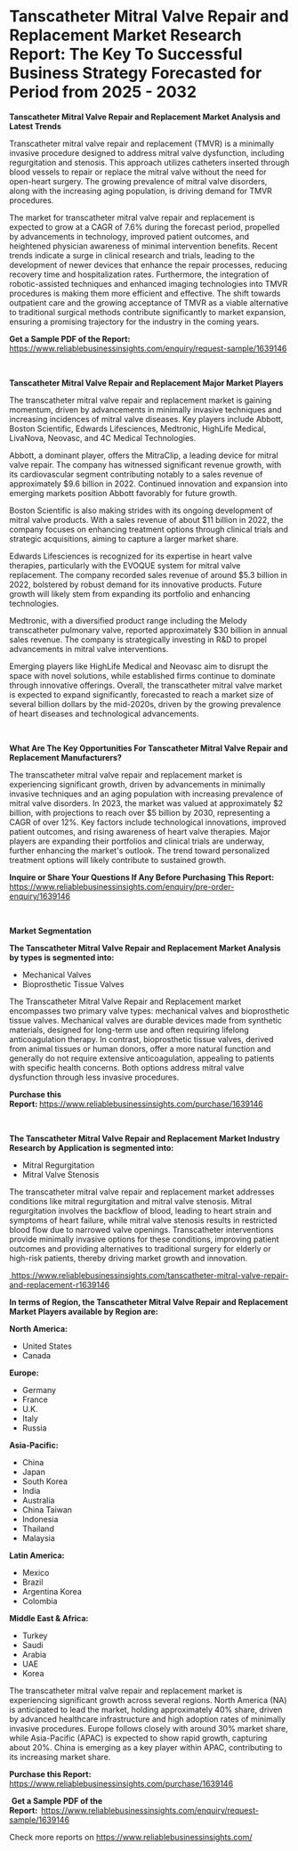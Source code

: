 <p><h1>Tanscatheter Mitral Valve Repair and Replacement Market Research Report: The Key To Successful Business Strategy Forecasted for Period from 2025 - 2032</h1></p><p><strong>Tanscatheter Mitral Valve Repair and Replacement Market Analysis and Latest Trends</strong></p>
<p><p>Transcatheter mitral valve repair and replacement (TMVR) is a minimally invasive procedure designed to address mitral valve dysfunction, including regurgitation and stenosis. This approach utilizes catheters inserted through blood vessels to repair or replace the mitral valve without the need for open-heart surgery. The growing prevalence of mitral valve disorders, along with the increasing aging population, is driving demand for TMVR procedures. </p><p>The market for transcatheter mitral valve repair and replacement is expected to grow at a CAGR of 7.6% during the forecast period, propelled by advancements in technology, improved patient outcomes, and heightened physician awareness of minimal intervention benefits. Recent trends indicate a surge in clinical research and trials, leading to the development of newer devices that enhance the repair processes, reducing recovery time and hospitalization rates. Furthermore, the integration of robotic-assisted techniques and enhanced imaging technologies into TMVR procedures is making them more efficient and effective. The shift towards outpatient care and the growing acceptance of TMVR as a viable alternative to traditional surgical methods contribute significantly to market expansion, ensuring a promising trajectory for the industry in the coming years.</p></p>
<p><strong>Get a Sample PDF of the Report:&nbsp;</strong> <a href="https://www.reliablebusinessinsights.com/enquiry/request-sample/1639146?utm_campaign=3113&utm_medium=2&utm_source=Github&utm_content=ia&utm_term=23032025&utm_id=tanscatheter-mitral-valve-repair-and-replacement">https://www.reliablebusinessinsights.com/enquiry/request-sample/1639146</a></p>
<p>&nbsp;</p>
<p><strong>Tanscatheter Mitral Valve Repair and Replacement Major Market Players</strong></p>
<p><p>The transcatheter mitral valve repair and replacement market is gaining momentum, driven by advancements in minimally invasive techniques and increasing incidences of mitral valve diseases. Key players include Abbott, Boston Scientific, Edwards Lifesciences, Medtronic, HighLife Medical, LivaNova, Neovasc, and 4C Medical Technologies.</p><p>Abbott, a dominant player, offers the MitraClip, a leading device for mitral valve repair. The company has witnessed significant revenue growth, with its cardiovascular segment contributing notably to a sales revenue of approximately $9.6 billion in 2022. Continued innovation and expansion into emerging markets position Abbott favorably for future growth.</p><p>Boston Scientific is also making strides with its ongoing development of mitral valve products. With a sales revenue of about $11 billion in 2022, the company focuses on enhancing treatment options through clinical trials and strategic acquisitions, aiming to capture a larger market share.</p><p>Edwards Lifesciences is recognized for its expertise in heart valve therapies, particularly with the EVOQUE system for mitral valve replacement. The company recorded sales revenue of around $5.3 billion in 2022, bolstered by robust demand for its innovative products. Future growth will likely stem from expanding its portfolio and enhancing technologies.</p><p>Medtronic, with a diversified product range including the Melody transcatheter pulmonary valve, reported approximately $30 billion in annual sales revenue. The company is strategically investing in R&D to propel advancements in mitral valve interventions.</p><p>Emerging players like HighLife Medical and Neovasc aim to disrupt the space with novel solutions, while established firms continue to dominate through innovative offerings. Overall, the transcatheter mitral valve market is expected to expand significantly, forecasted to reach a market size of several billion dollars by the mid-2020s, driven by the growing prevalence of heart diseases and technological advancements.</p></p>
<p>&nbsp;</p>
<p><strong>What Are The Key Opportunities For Tanscatheter Mitral Valve Repair and Replacement Manufacturers?</strong></p>
<p><p>The transcatheter mitral valve repair and replacement market is experiencing significant growth, driven by advancements in minimally invasive techniques and an aging population with increasing prevalence of mitral valve disorders. In 2023, the market was valued at approximately $2 billion, with projections to reach over $5 billion by 2030, representing a CAGR of over 12%. Key factors include technological innovations, improved patient outcomes, and rising awareness of heart valve therapies. Major players are expanding their portfolios and clinical trials are underway, further enhancing the market's outlook. The trend toward personalized treatment options will likely contribute to sustained growth.</p></p>
<p><strong>Inquire or Share Your Questions If Any Before Purchasing This Report:</strong> <a href="https://www.reliablebusinessinsights.com/enquiry/pre-order-enquiry/1639146?utm_campaign=3113&utm_medium=2&utm_source=Github&utm_content=ia&utm_term=23032025&utm_id=tanscatheter-mitral-valve-repair-and-replacement">https://www.reliablebusinessinsights.com/enquiry/pre-order-enquiry/1639146</a></p>
<p>&nbsp;</p>
<p><strong>Market Segmentation</strong></p>
<p><strong>The Tanscatheter Mitral Valve Repair and Replacement Market Analysis by types is segmented into:</strong></p>
<p><ul><li>Mechanical Valves</li><li>Bioprosthetic Tissue Valves</li></ul></p>
<p><p>The Transcatheter Mitral Valve Repair and Replacement market encompasses two primary valve types: mechanical valves and bioprosthetic tissue valves. Mechanical valves are durable devices made from synthetic materials, designed for long-term use and often requiring lifelong anticoagulation therapy. In contrast, bioprosthetic tissue valves, derived from animal tissues or human donors, offer a more natural function and generally do not require extensive anticoagulation, appealing to patients with specific health concerns. Both options address mitral valve dysfunction through less invasive procedures.</p></p>
<p><strong>Purchase this Report:&nbsp;</strong><a href="https://www.reliablebusinessinsights.com/purchase/1639146?utm_campaign=3113&utm_medium=2&utm_source=Github&utm_content=ia&utm_term=23032025&utm_id=tanscatheter-mitral-valve-repair-and-replacement">https://www.reliablebusinessinsights.com/purchase/1639146</a></p>
<p>&nbsp;</p>
<p><strong>The Tanscatheter Mitral Valve Repair and Replacement Market Industry Research by Application is segmented into:</strong></p>
<p><ul><li>Mitral Regurgitation</li><li>Mitral Valve Stenosis</li></ul></p>
<p><p>The transcatheter mitral valve repair and replacement market addresses conditions like mitral regurgitation and mitral valve stenosis. Mitral regurgitation involves the backflow of blood, leading to heart strain and symptoms of heart failure, while mitral valve stenosis results in restricted blood flow due to narrowed valve openings. Transcatheter interventions provide minimally invasive options for these conditions, improving patient outcomes and providing alternatives to traditional surgery for elderly or high-risk patients, thereby driving market growth and innovation.</p></p>
<p><a href="https://www.reliablebusinessinsights.com/tanscatheter-mitral-valve-repair-and-replacement-r1639146?utm_campaign=3113&utm_medium=2&utm_source=Github&utm_content=ia&utm_term=23032025&utm_id=tanscatheter-mitral-valve-repair-and-replacement">&nbsp;https://www.reliablebusinessinsights.com/tanscatheter-mitral-valve-repair-and-replacement-r1639146</a></p>
<p><strong>In terms of Region, the Tanscatheter Mitral Valve Repair and Replacement Market Players available by Region are:</strong></p>
<p>
    <p> <strong> North America: </strong>
        <ul>
            <li>United States</li>
            <li>Canada</li>
        </ul>
        </p> 
    <p> <strong> Europe: </strong>
        <ul>
            <li>Germany</li>
            <li>France</li>
            <li>U.K.</li>
            <li>Italy</li>
            <li>Russia</li>
        </ul>
        </p> 
    <p> <strong> Asia-Pacific: </strong>
        <ul>
            <li>China</li>
            <li>Japan</li>
            <li>South Korea</li>
            <li>India</li>
            <li>Australia</li>
            <li>China Taiwan</li>
            <li>Indonesia</li>
            <li>Thailand</li>
            <li>Malaysia</li>
        </ul>
        </p> 
    <p> <strong> Latin America: </strong>
        <ul>
            <li>Mexico</li>
            <li>Brazil</li>
            <li>Argentina Korea</li>
            <li>Colombia</li>
        </ul>
        </p> 
    <p> <strong> Middle East & Africa: </strong>
        <ul>
            <li>Turkey</li>
            <li>Saudi</li>
            <li>Arabia</li>
            <li>UAE</li>
            <li>Korea</li>
        </ul>
    </p>
    </p>
<p><p>The transcatheter mitral valve repair and replacement market is experiencing significant growth across several regions. North America (NA) is anticipated to lead the market, holding approximately 40% share, driven by advanced healthcare infrastructure and high adoption rates of minimally invasive procedures. Europe follows closely with around 30% market share, while Asia-Pacific (APAC) is expected to show rapid growth, capturing about 20%. China is emerging as a key player within APAC, contributing to its increasing market share.</p></p>
<p><strong>Purchase this Report: </strong><a href="https://www.reliablebusinessinsights.com/purchase/1639146?utm_campaign=3113&utm_medium=2&utm_source=Github&utm_content=ia&utm_term=23032025&utm_id=tanscatheter-mitral-valve-repair-and-replacement">https://www.reliablebusinessinsights.com/purchase/1639146</a></p>
<p>&nbsp;<strong>Get a Sample PDF of the Report:&nbsp;&nbsp;</strong><a href="https://www.reliablebusinessinsights.com/enquiry/request-sample/1639146?utm_campaign=3113&utm_medium=2&utm_source=Github&utm_content=ia&utm_term=23032025&utm_id=tanscatheter-mitral-valve-repair-and-replacement">https://www.reliablebusinessinsights.com/enquiry/request-sample/1639146</a></p>
<p><strong></strong></p>
<p>Check more reports on <a href="https://www.reliablebusinessinsights.com/?utm_campaign=3113&utm_medium=2&utm_source=Github&utm_content=ia&utm_term=23032025&utm_id=tanscatheter-mitral-valve-repair-and-replacement">https://www.reliablebusinessinsights.com/</a></p>